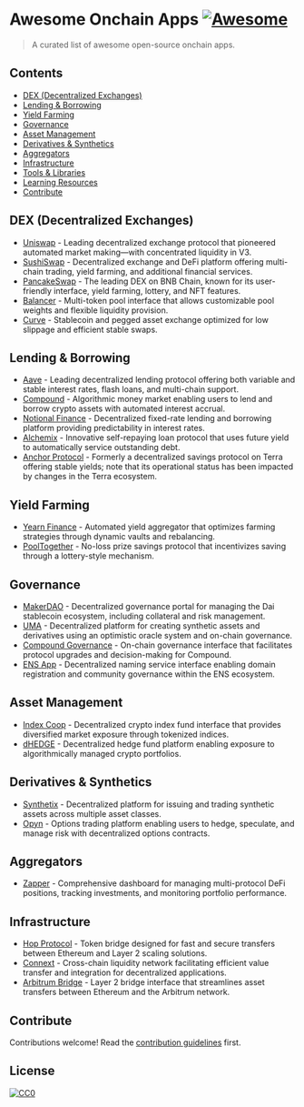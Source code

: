 # Awesome Onchain Apps [![Awesome](https://awesome.re/badge.svg)](https://awesome.re)

> A curated list of awesome open-source onchain apps.

## Contents

- [DEX (Decentralized Exchanges)](#dex-decentralized-exchanges)
- [Lending & Borrowing](#lending--borrowing)
- [Yield Farming](#yield-farming)
- [Governance](#governance)
- [Asset Management](#asset-management)
- [Derivatives & Synthetics](#derivatives--synthetics)
- [Aggregators](#aggregators)
- [Infrastructure](#infrastructure)
- [Tools & Libraries](#tools--libraries)
- [Learning Resources](#learning-resources)
- [Contribute](#contribute)

## DEX (Decentralized Exchanges)

- [Uniswap](https://github.com/uniswap/interface) - Leading decentralized exchange protocol that pioneered automated market making—with concentrated liquidity in V3.
- [SushiSwap](https://github.com/sushi-labs/sushiswap) - Decentralized exchange and DeFi platform offering multi-chain trading, yield farming, and additional financial services.
- [PancakeSwap](https://github.com/pancakeswap/pancake-frontend) - The leading DEX on BNB Chain, known for its user-friendly interface, yield farming, lottery, and NFT features.
- [Balancer](https://github.com/balancer/frontend-monorepo) - Multi-token pool interface that allows customizable pool weights and flexible liquidity provision.
- [Curve](https://github.com/curvefi/curve-frontend) - Stablecoin and pegged asset exchange optimized for low slippage and efficient stable swaps.

## Lending & Borrowing

- [Aave](https://github.com/aave/interface) - Leading decentralized lending protocol offering both variable and stable interest rates, flash loans, and multi-chain support.
- [Compound](https://github.com/compound-finance/palisade) - Algorithmic money market enabling users to lend and borrow crypto assets with automated interest accrual.
- [Notional Finance](https://github.com/notional-finance/notional-monorepo) - Decentralized fixed-rate lending and borrowing platform providing predictability in interest rates.
- [Alchemix](https://github.com/alchemix-finance/alchemix-v2-react) - Innovative self-repaying loan protocol that uses future yield to automatically service outstanding debt.
- [Anchor Protocol](https://github.com/Anchor-Protocol/anchor-web-app) - Formerly a decentralized savings protocol on Terra offering stable yields; note that its operational status has been impacted by changes in the Terra ecosystem.

## Yield Farming

- [Yearn Finance](https://github.com/yearn/yearn.fi) - Automated yield aggregator that optimizes farming strategies through dynamic vaults and rebalancing.
- [PoolTogether](https://github.com/pooltogether/v4-ui) - No-loss prize savings protocol that incentivizes saving through a lottery-style mechanism.

## Governance

- [MakerDAO](https://github.com/makerdao/governance-portal-v2) - Decentralized governance portal for managing the Dai stablecoin ecosystem, including collateral and risk management.
- [UMA](https://github.com/UMAprotocol/protocol) - Decentralized platform for creating synthetic assets and derivatives using an optimistic oracle system and on-chain governance.
- [Compound Governance](https://github.com/compound-finance/compound-governance) - On-chain governance interface that facilitates protocol upgrades and decision-making for Compound.
- [ENS App](https://github.com/ensdomains/ens-app-v3) - Decentralized naming service interface enabling domain registration and community governance within the ENS ecosystem.

## Asset Management

- [Index Coop](https://github.com/IndexCoop/index-app) - Decentralized crypto index fund interface that provides diversified market exposure through tokenized indices.
- [dHEDGE](https://github.com/dhedge/ui-kit) - Decentralized hedge fund platform enabling exposure to algorithmically managed crypto portfolios.

## Derivatives & Synthetics

- [Synthetix](https://github.com/Synthetixio/synthetix-vaults) - Decentralized platform for issuing and trading synthetic assets across multiple asset classes.
- [Opyn](https://github.com/opynfinance/squeeth-monorepo) - Options trading platform enabling users to hedge, speculate, and manage risk with decentralized options contracts.

## Aggregators
- [Zapper](https://github.com/zapper-fi/studio) - Comprehensive dashboard for managing multi-protocol DeFi positions, tracking investments, and monitoring portfolio performance.

## Infrastructure

- [Hop Protocol](https://github.com/hop-protocol/hop) - Token bridge designed for fast and secure transfers between Ethereum and Layer 2 scaling solutions.
- [Connext](https://github.com/connext/monorepo) - Cross-chain liquidity network facilitating efficient value transfer and integration for decentralized applications.
- [Arbitrum Bridge](https://github.com/OffchainLabs/arbitrum-token-bridge) - Layer 2 bridge interface that streamlines asset transfers between Ethereum and the Arbitrum network.

## Contribute

Contributions welcome! Read the [contribution guidelines](contributing.md) first.

## License

[![CC0](https://mirrors.creativecommons.org/presskit/buttons/88x31/svg/cc-zero.svg)](https://creativecommons.org/publicdomain/zero/1.0)

